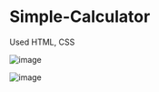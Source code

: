 # Simple-Calculator
Used HTML, CSS

![image](https://github.com/Thembaklaas/Simple-Calculator/assets/117141553/7039080f-440d-4ebf-938b-a4bdae0e3a71)

![image](https://github.com/Thembaklaas/Simple-Calculator/assets/117141553/d961893a-c180-4077-baaa-c8ab1bc96703)
